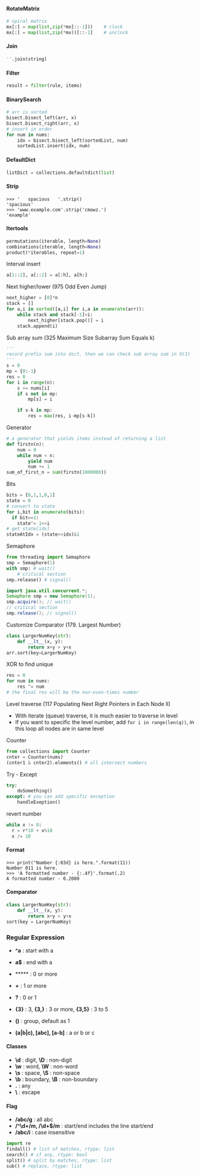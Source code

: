 #### RotateMatrix

```python
# spiral matrix
mx[:] = map(list,zip(*mx[::-1]))	# clock
mx[:] = map(list,zip(*mx))[::-1]	# unclock
```

#### Join

```python
''.join(string)
```

#### Filter

```python
result = filter(rule, items)
```

#### BinarySearch

```python
# arr is sorted
bisect.bisect_left(arr, x)
bisect.bisect_right(arr, x)
# insert in order
for num in nums:
    idx = bisect.bisect_left(sortedList, num)
    sortedList.insert(idx, num)
```

#### DefaultDict

```python
listDict = collections.defaultdict(list)
```

#### Strip

```shell
>>> '   spacious   '.strip()
'spacious'
>>> 'www.example.com'.strip('cmowz.')
'example'
```

#### Itertools

```python
permutations(iterable, length=None)
combinations(iterable, length=None)
product(*iterables, repeat=1)
```

Interval insert

```python
a[1::2], a[::2] = a[:h], a[h:]
```

Next higher/lower (975 Odd Even Jump)

```python
next_higher = [0]*n
stack = []
for a,i in sorted([a,i] for i,a in enumerate(arr)):
    while stack and stack[-1]<i:
        next_higher[stack.pop()] = i
    stack.append(i)
```

Sub array sum (325 Maximum Size Subarray Sum Equals k)

```python
'''
record prefix sum into dict, then we can check sub array sum in O(1)
'''
s = 0
mp = {0:-1}
res = 0
for i in range(n):
    s += nums[i]
    if s not in mp:
        mp[s] = i

    if s-k in mp:
        res = max(res, i-mp[s-k])
```

Generator

```python
# a generator that yields items instead of returning a list
def firstn(n):
	num = 0
	while num < n:
		yield num
		num += 1
sum_of_first_n = sum(firstn(1000000))
```

Bits

```python
bits = [0,1,1,0,1]
state = 0
# convert to state
for i,bit in enumerate(bits):
  if bit==1:
    state^= 1<<i
# get state[idx]
stateAtIdx = (state>>idx)&1
```

Semaphore

```python
from threading import Semaphore
smp = Semaphore(1)
with smp: # wait()
    # critical section
smp.release() # signal()
```

```java
import java.util.concurrent.*;
Semaphore smp = new Semaphore(1);
smp.acquire(); // wait()
// critical section
smp.release(); // signal()
```

Customize Comparator (179. Largest Number)

```python
class LargerNumKey(str):
    def __lt__(x, y):
        return x+y > y+x
arr.sort(key=LargerNumKey)
```

XOR to find unique

```python
res = 0
for num in nums:
    res ^= num
# the final res will be the non-even-times number
```

Level traverse (117 Populating Next Right Pointers in Each Node II)

- With iterate (queue) traverse, it is much easier to traverse in level
- If you want to specific the level number, add `for i in range(len(q))`, in this loop all nodes are in same level

Counter

```python
from collections import Counter
cnter = Counter(nums)
(cnter1 & cnter2).elements() # all intersect numbers
```

Try - Except

```python
try:
    doSomething()
except: # you can add specific exception
    handleExeption()
```

revert number

```python
while x != 0:
  r = r*10 + x%10
  x /= 10
```

#### Format

```shell
>>> print("Number {:03d} is here.".format(11))
Number 011 is here.
>>> 'A formatted number - {:.4f}'.format(.2)
A formatted number - 0.2000
```

#### Comparator

```python
class LargerNumKey(str):
    def __lt__(x, y):
        return x+y > y+x
sort(key = LargerNumKey)
```

### Regular Expression

- **^a** : start with a

- **a$** : end with a
- ***** : 0 or more
- **+** : 1 or more
- **?** : 0 or 1
- **{3}** : 3, **{3,}** : 3 or more, **{3,5}** : 3 to 5 
- **()** : group, default as 1
- **(a|b|c), [abc], [a-b]** : a or b or c

#### Classes

- **\d** : digit, **\D** : non-digit
- **\w** : word, **\W** : non-word
- **\s** : space, **\S** : non-space
- **\b** : boundary, **\B** : non-boundary
- **.** : any
- **\\** : escape

#### Flag

- **/abc/g** : all abc
- **/^\d+/m, /\d+$/m** : start/end includes the line start/end
- **/abc/i** : case insensitive

```python
import re
findall() # list of matches, rtype: list
search() # if any, rtype: bool
split() # split by matches, rtype: list
sub() # replace, rtype: list
```

